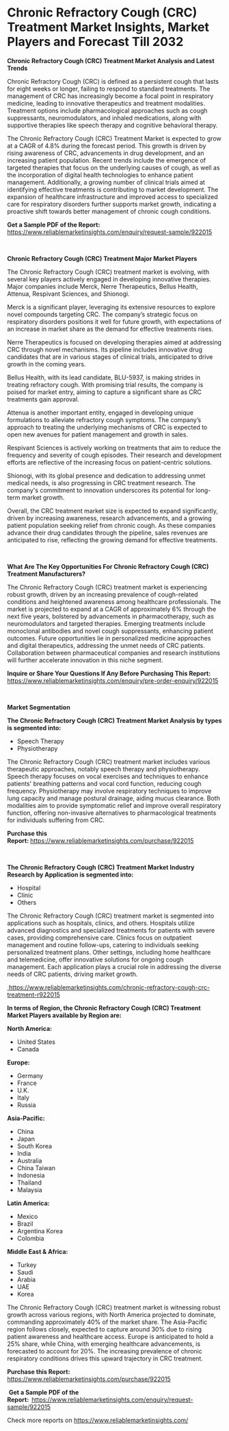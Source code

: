 <p><h1>Chronic Refractory Cough (CRC) Treatment Market Insights, Market Players and Forecast Till 2032</h1></p><p><strong>Chronic Refractory Cough (CRC) Treatment Market Analysis and Latest Trends</strong></p>
<p><p>Chronic Refractory Cough (CRC) is defined as a persistent cough that lasts for eight weeks or longer, failing to respond to standard treatments. The management of CRC has increasingly become a focal point in respiratory medicine, leading to innovative therapeutics and treatment modalities. Treatment options include pharmacological approaches such as cough suppressants, neuromodulators, and inhaled medications, along with supportive therapies like speech therapy and cognitive behavioral therapy. </p><p>The Chronic Refractory Cough (CRC) Treatment Market is expected to grow at a CAGR of 4.8% during the forecast period. This growth is driven by rising awareness of CRC, advancements in drug development, and an increasing patient population. Recent trends include the emergence of targeted therapies that focus on the underlying causes of cough, as well as the incorporation of digital health technologies to enhance patient management. Additionally, a growing number of clinical trials aimed at identifying effective treatments is contributing to market development. The expansion of healthcare infrastructure and improved access to specialized care for respiratory disorders further supports market growth, indicating a proactive shift towards better management of chronic cough conditions.</p></p>
<p><strong>Get a Sample PDF of the Report:&nbsp;</strong> <a href="https://www.reliablemarketinsights.com/enquiry/request-sample/922015?utm_campaign=2252&utm_medium=2&utm_source=Github&utm_content=ia&utm_term=08032025&utm_id=chronic-refractory-cough-crc-treatment">https://www.reliablemarketinsights.com/enquiry/request-sample/922015</a></p>
<p>&nbsp;</p>
<p><strong>Chronic Refractory Cough (CRC) Treatment Major Market Players</strong></p>
<p><p>The Chronic Refractory Cough (CRC) treatment market is evolving, with several key players actively engaged in developing innovative therapies. Major companies include Merck, Nerre Therapeutics, Bellus Health, Attenua, Respivant Sciences, and Shionogi.</p><p>Merck is a significant player, leveraging its extensive resources to explore novel compounds targeting CRC. The company’s strategic focus on respiratory disorders positions it well for future growth, with expectations of an increase in market share as the demand for effective treatments rises.</p><p>Nerre Therapeutics is focused on developing therapies aimed at addressing CRC through novel mechanisms. Its pipeline includes innovative drug candidates that are in various stages of clinical trials, anticipated to drive growth in the coming years.</p><p>Bellus Health, with its lead candidate, BLU-5937, is making strides in treating refractory cough. With promising trial results, the company is poised for market entry, aiming to capture a significant share as CRC treatments gain approval.</p><p>Attenua is another important entity, engaged in developing unique formulations to alleviate refractory cough symptoms. The company’s approach to treating the underlying mechanisms of CRC is expected to open new avenues for patient management and growth in sales.</p><p>Respivant Sciences is actively working on treatments that aim to reduce the frequency and severity of cough episodes. Their research and development efforts are reflective of the increasing focus on patient-centric solutions.</p><p>Shionogi, with its global presence and dedication to addressing unmet medical needs, is also progressing in CRC treatment research. The company's commitment to innovation underscores its potential for long-term market growth.</p><p>Overall, the CRC treatment market size is expected to expand significantly, driven by increasing awareness, research advancements, and a growing patient population seeking relief from chronic cough. As these companies advance their drug candidates through the pipeline, sales revenues are anticipated to rise, reflecting the growing demand for effective treatments.</p></p>
<p>&nbsp;</p>
<p><strong>What Are The Key Opportunities For Chronic Refractory Cough (CRC) Treatment Manufacturers?</strong></p>
<p><p>The Chronic Refractory Cough (CRC) treatment market is experiencing robust growth, driven by an increasing prevalence of cough-related conditions and heightened awareness among healthcare professionals. The market is projected to expand at a CAGR of approximately 6% through the next five years, bolstered by advancements in pharmacotherapy, such as neuromodulators and targeted therapies. Emerging treatments include monoclonal antibodies and novel cough suppressants, enhancing patient outcomes. Future opportunities lie in personalized medicine approaches and digital therapeutics, addressing the unmet needs of CRC patients. Collaboration between pharmaceutical companies and research institutions will further accelerate innovation in this niche segment.</p></p>
<p><strong>Inquire or Share Your Questions If Any Before Purchasing This Report:</strong> <a href="https://www.reliablemarketinsights.com/enquiry/pre-order-enquiry/922015?utm_campaign=2252&utm_medium=2&utm_source=Github&utm_content=ia&utm_term=08032025&utm_id=chronic-refractory-cough-crc-treatment">https://www.reliablemarketinsights.com/enquiry/pre-order-enquiry/922015</a></p>
<p>&nbsp;</p>
<p><strong>Market Segmentation</strong></p>
<p><strong>The Chronic Refractory Cough (CRC) Treatment Market Analysis by types is segmented into:</strong></p>
<p><ul><li>Speech Therapy</li><li>Physiotherapy</li></ul></p>
<p><p>The Chronic Refractory Cough (CRC) treatment market includes various therapeutic approaches, notably speech therapy and physiotherapy. Speech therapy focuses on vocal exercises and techniques to enhance patients' breathing patterns and vocal cord function, reducing cough frequency. Physiotherapy may involve respiratory techniques to improve lung capacity and manage postural drainage, aiding mucus clearance. Both modalities aim to provide symptomatic relief and improve overall respiratory function, offering non-invasive alternatives to pharmacological treatments for individuals suffering from CRC.</p></p>
<p><strong>Purchase this Report:&nbsp;</strong><a href="https://www.reliablemarketinsights.com/purchase/922015?utm_campaign=2252&utm_medium=2&utm_source=Github&utm_content=ia&utm_term=08032025&utm_id=chronic-refractory-cough-crc-treatment">https://www.reliablemarketinsights.com/purchase/922015</a></p>
<p>&nbsp;</p>
<p><strong>The Chronic Refractory Cough (CRC) Treatment Market Industry Research by Application is segmented into:</strong></p>
<p><ul><li>Hospital</li><li>Clinic</li><li>Others</li></ul></p>
<p><p>The Chronic Refractory Cough (CRC) treatment market is segmented into applications such as hospitals, clinics, and others. Hospitals utilize advanced diagnostics and specialized treatments for patients with severe cases, providing comprehensive care. Clinics focus on outpatient management and routine follow-ups, catering to individuals seeking personalized treatment plans. Other settings, including home healthcare and telemedicine, offer innovative solutions for ongoing cough management. Each application plays a crucial role in addressing the diverse needs of CRC patients, driving market growth.</p></p>
<p><a href="https://www.reliablemarketinsights.com/chronic-refractory-cough-crc-treatment-r922015?utm_campaign=2252&utm_medium=2&utm_source=Github&utm_content=ia&utm_term=08032025&utm_id=chronic-refractory-cough-crc-treatment">&nbsp;https://www.reliablemarketinsights.com/chronic-refractory-cough-crc-treatment-r922015</a></p>
<p><strong>In terms of Region, the Chronic Refractory Cough (CRC) Treatment Market Players available by Region are:</strong></p>
<p>
    <p> <strong> North America: </strong>
        <ul>
            <li>United States</li>
            <li>Canada</li>
        </ul>
        </p> 
    <p> <strong> Europe: </strong>
        <ul>
            <li>Germany</li>
            <li>France</li>
            <li>U.K.</li>
            <li>Italy</li>
            <li>Russia</li>
        </ul>
        </p> 
    <p> <strong> Asia-Pacific: </strong>
        <ul>
            <li>China</li>
            <li>Japan</li>
            <li>South Korea</li>
            <li>India</li>
            <li>Australia</li>
            <li>China Taiwan</li>
            <li>Indonesia</li>
            <li>Thailand</li>
            <li>Malaysia</li>
        </ul>
        </p> 
    <p> <strong> Latin America: </strong>
        <ul>
            <li>Mexico</li>
            <li>Brazil</li>
            <li>Argentina Korea</li>
            <li>Colombia</li>
        </ul>
        </p> 
    <p> <strong> Middle East & Africa: </strong>
        <ul>
            <li>Turkey</li>
            <li>Saudi</li>
            <li>Arabia</li>
            <li>UAE</li>
            <li>Korea</li>
        </ul>
    </p>
    </p>
<p><p>The Chronic Refractory Cough (CRC) treatment market is witnessing robust growth across various regions, with North America projected to dominate, commanding approximately 40% of the market share. The Asia-Pacific region follows closely, expected to capture around 30% due to rising patient awareness and healthcare access. Europe is anticipated to hold a 25% share, while China, with emerging healthcare advancements, is forecasted to account for 20%. The increasing prevalence of chronic respiratory conditions drives this upward trajectory in CRC treatment.</p></p>
<p><strong>Purchase this Report: </strong><a href="https://www.reliablemarketinsights.com/purchase/922015?utm_campaign=2252&utm_medium=2&utm_source=Github&utm_content=ia&utm_term=08032025&utm_id=chronic-refractory-cough-crc-treatment">https://www.reliablemarketinsights.com/purchase/922015</a></p>
<p>&nbsp;<strong>Get a Sample PDF of the Report:&nbsp;&nbsp;</strong><a href="https://www.reliablemarketinsights.com/enquiry/request-sample/922015?utm_campaign=2252&utm_medium=2&utm_source=Github&utm_content=ia&utm_term=08032025&utm_id=chronic-refractory-cough-crc-treatment">https://www.reliablemarketinsights.com/enquiry/request-sample/922015</a></p>
<p><strong></strong></p>
<p>Check more reports on <a href="https://www.reliablemarketinsights.com/?utm_campaign=2252&utm_medium=2&utm_source=Github&utm_content=ia&utm_term=08032025&utm_id=chronic-refractory-cough-crc-treatment">https://www.reliablemarketinsights.com/</a></p>